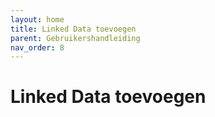 ```yaml
---
layout: home
title: Linked Data toevoegen
parent: Gebruikershandleiding
nav_order: 8
---
```

# Linked Data toevoegen


